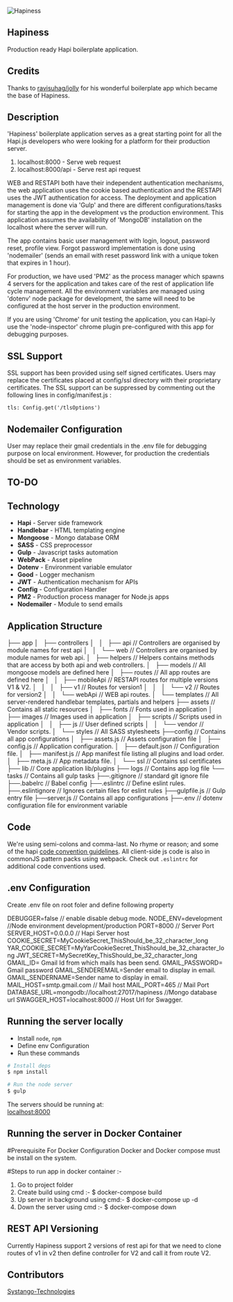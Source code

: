 ![Hapiness](https://github.com/sytango-technologies/Hapiness/blob/master/assets/images/logo2.png)

## Hapiness
Production ready Hapi boilerplate application.

## Credits
Thanks to [ravisuhag/jolly](https://github.com/ravisuhag/jolly) for his wonderful boilerplate app which became the base of Hapiness.

## Description
'Hapiness' boilerplate application serves as a great starting point for all the Hapi.js developers who were looking for a platform for their production server.

1) localhost:8000 - Serve web request <br />
2) localhost:8000/api - Serve rest api request

WEB and RESTAPI both have their independent authentication mechanisms, the web application uses the cookie based authentication and the RESTAPI uses the JWT authentication for access. The deployment and application management is done via 'Gulp' and there are different configurations/tasks for starting the app in the development vs the production environment. This application assumes the availability of 'MongoDB' installation on the localhost where the server will run.

The app contains basic user management with login, logout, password reset, profile view.
Forgot password implementation is done using 'nodemailer' (sends an email with reset password link with a unique token that expires in 1 hour).

For production, we have used 'PM2' as the process manager which spawns 4 servers for the application and takes care of the rest of application life cycle management. All the environment variables are managed using 'dotenv' node package for development, the same will need to be configured at the host server in the production environment.

If you are using 'Chrome' for unit testing the application, you can Hapi-ly use the 'node-inspector' chrome plugin pre-configured with this app for debugging purposes.

## SSL Support
SSL support has been provided using self signed certificates. Users may replace the certificates placed at config/ssl directory with their proprietary certificates.
The SSL support can be suppressed by commenting out the following lines in config/manifest.js : 
```
tls: Config.get('/tlsOptions')
```

## Nodemailer Configuration
User may replace their gmail credentials in the .env file for debugging purpose on local environment.
However, for production the credentials should be set as environment variables.

## TO-DO


## Technology

- **Hapi** - Server side framework
- **Handlebar** - HTML templating engine
- **Mongoose** - Mongo database ORM
- **SASS** - CSS preprocessor 
- **Gulp** - Javascript tasks automation
- **WebPack** - Asset pipeline
- **Dotenv** - Environment variable emulator
- **Good** - Logger mechanism
- **JWT** - Authentication mechanism for APIs
- **Config** - Configuration Handler
- **PM2** - Production process manager for Node.js apps
- **Nodemailer** - Module to send emails


## Application Structure

├── app
│   ├── controllers
│   │   ├── api            // Controllers are organised by module names for rest api 
│   │   └── web            // Controllers are organised by module names for web api.
│   ├── helpers            // Helpers contains methods that are access by both api and                                web controllers.
│   ├── models             // All mongoose models are defined here
│   ├── routes             // All app routes are defined here
│   │   ├── mobileApi      // RESTAPI routes for multiple versions V1 & V2.
│   │   │   ├── v1         // Routes for version1
│   │   │   └── v2         // Routes for version2
│   │   └── webApi         // WEB api routes.
│   └── templates          // All server-rendered handlebar templates, partials and                                helpers
├── assets                 // Contains all static resources 
│   ├── fonts              // Fonts used in application
│   ├── images             // Images used in application
│   ├── scripts            // Scripts used in application
│   │   ├── js             // User defined scripts
│   │   └── vendor         // Vendor scripts.
│   └── styles             // All SASS stylesheets
├──config                  // Contains all app configurations
│   ├── assets.js          // Assets configuration file
│   ├── config.js          // Application configuration. 
│   ├── default.json       // Configuration file.
│   ├── manifest.js        // App manifest file listing all plugins and load order.
│   ├── meta.js            // App metadata file.
│   └── ssl                // Contains ssl certificates
├── lib                    // Core application lib/plugins
├── logs                   // Contains app log file 
└── tasks                  // Contains all gulp tasks
├──.gitignore              // standard git ignore file
├──.babelrc                // Babel config
├──.eslintrc               // Define eslint rules.
├──.eslintignore           // Ignores certain files for eslint rules
├──gulpfile.js             // Gulp entry file 
├──server.js               // Contains all app configurations
├──.env                    // dotenv configuration file for environment variable 

## Code

We're using semi-colons and comma-last. No rhyme or reason; and some of the hapi [code convention guidelines](http://hapijs.com/styleguide). All client-side js code is also in commonJS pattern packs using webpack. Check out `.eslintrc` for additional code conventions used.

## .env Configuration
Create .env file on root foler and define following property

DEBUGGER=false        // enable disable debug mode.
NODE_ENV=development  //Node environment development/production
PORT=8000            // Server Port
SERVER_HOST=0.0.0.0  // Hapi Server host
COOKIE_SECRET=MyCookieSecret_ThisShould_be_32_character_long
YAR_COOKIE_SECRET=MyYarCookieSecret_ThisShould_be_32_character_long
JWT_SECRET=MySecretKey_ThisShould_be_32_character_long
GMAIL_ID= Gmail Id from which mails has been send.
GMAIL_PASSWORD= Gmail password
GMAIL_SENDEREMAIL=Sender email to display in email.
GMAIL_SENDERNAME=Sender name to display in email.
MAIL_HOST=smtp.gmail.com // Mail host
MAIL_PORT=465  // Mail Port
DATABASE_URL=mongodb://localhost:27017/hapiness  //Mongo database url
SWAGGER_HOST=localhost:8000  // Host Url for Swagger.

## Running the server locally

 - Install  `node`, `npm`
 - Define env Configuration
 - Run these commands

```sh
# Install deps
$ npm install

# Run the node server
$ gulp

```
The servers should be running at: <br/> [localhost:8000](https://localhost:8000)

## Running the server in Docker Container
#Prerequisite For Docker Configuration
Docker and Docker compose must be install on the system.

#Steps to run app in docker container :-
  1. Go to project folder
  2. Create build using cmd :- $ docker-compose build
  3. Up server in background using cmd:- $ docker-compose up -d  
  4. Down the server using cmd :- $ docker-compose down

## REST API Versioning
  Currently Hapiness support 2 versions of rest api for that we need to clone routes of v1 in v2 then define controller for V2 and call it from route V2.

## Contributors
[Systango-Technologies](https://github.com/sytango-technologies)

